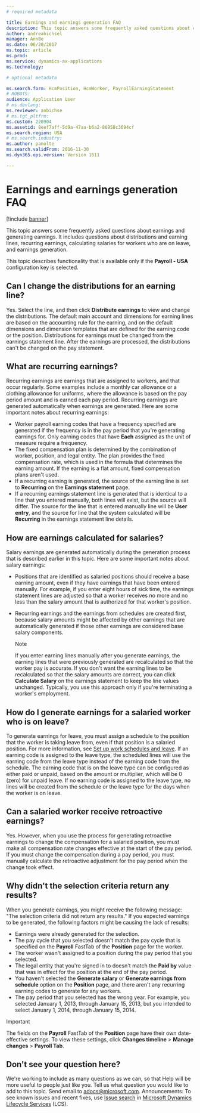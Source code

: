```yaml
---
# required metadata

title: Earnings and earnings generation FAQ
description: This topic answers some frequently asked questions about earnings and generating earnings. It includes questions about distributions and earning lines, recurring earnings, calculating salaries for workers who are on leave, and earnings generation. 
author: andreabichsel
manager: AnnBe
ms.date: 06/20/2017
ms.topic: article
ms.prod: 
ms.service: dynamics-ax-applications
ms.technology: 

# optional metadata

ms.search.form: HcmPosition, HcmWorker, PayrollEarningStatement
# ROBOTS: 
audience: Application User
# ms.devlang: 
ms.reviewer: anbichse
# ms.tgt_pltfrm: 
ms.custom: 220904
ms.assetid: 8eef7aff-5d9a-47aa-b6a2-86958c3694cf
ms.search.region: USA
# ms.search.industry: 
ms.author: panolte
ms.search.validFrom: 2016-11-30
ms.dyn365.ops.version: Version 1611

---
```


# Earnings and earnings generation FAQ

[!include [banner](../../includes/banner.md)]

This topic answers some frequently asked questions about earnings and generating earnings. It includes questions about distributions and earning lines, recurring earnings, calculating salaries for workers who are on leave, and earnings generation.

This topic describes functionality that is available only if the **Payroll - USA** configuration key is selected.

## Can I change the distributions for an earning line?

Yes. Select the line, and then click **Distribute earnings** to view and change the distributions. The default main account and dimensions for earning lines are based on the accounting rule for the earning, and on the default dimensions and dimension templates that are defined for the earning code or the position. Distributions for earnings must be changed from the earnings statement line. After the earnings are processed, the distributions can't be changed on the pay statement.

## What are recurring earnings?

Recurring earnings are earnings that are assigned to workers, and that occur regularly. Some examples include a monthly car allowance or a clothing allowance for uniforms, where the allowance is based on the pay period amount and is earned each pay period. Recurring earnings are generated automatically when earnings are generated. Here are some important notes about recurring earnings:

- Worker payroll earning codes that have a frequency specified are generated if the frequency is in the pay period that you're generating earnings for. Only earning codes that have **Each** assigned as the unit of measure require a frequency.
- The fixed compensation plan is determined by the combination of worker, position, and legal entity. The plan provides the fixed compensation rate, which is used in the formula that determines the earning amount. If the earning is a flat amount, fixed compensation plans aren't used.
- If a recurring earning is generated, the source of the earning line is set to **Recurring** on the **Earnings statement** page.
- If a recurring earnings statement line is generated that is identical to a line that you entered manually, both lines will exist, but the source will differ. The source for the line that is entered manually line will be **User entry**, and the source for line that the system calculated will be **Recurring** in the earnings statement line details.

## How are earnings calculated for salaries?

Salary earnings are generated automatically during the generation process that is described earlier in this topic. Here are some important notes about salary earnings:

- Positions that are identified as salaried positions should receive a base earning amount, even if they have earnings that have been entered manually. For example, if you enter eight hours of sick time, the earnings statement lines are adjusted so that a worker receives no more and no less than the salary amount that is authorized for that worker's position.
- Recurring earnings and the earnings from schedules are created first, because salary amounts might be affected by other earnings that are automatically generated if those other earnings are considered base salary components.

    > [!NOTE]
    > If you enter earning lines manually after you generate earnings, the earning lines that were previously generated are recalculated so that the worker pay is accurate. If you don't want the earning lines to be recalculated so that the salary amounts are correct, you can click **Calculate Salary** on the earnings statement to keep the line values unchanged. Typically, you use this approach only if you're terminating a worker's employment.

## How do I generate earnings for a salaried worker who is on leave?

To generate earnings for leave, you must assign a schedule to the position that the worker is taking leave from, even if that position is a salaried position. For more information, see [Set up work schedules and leave](noam-usa-work-schedule-leave-tasks.md). If an earning code is assigned to the leave type, the scheduled lines will use the earning code from the leave type instead of the earning code from the schedule. The earning code that is on the leave type can be configured as either paid or unpaid, based on the amount or multiplier, which will be 0 (zero) for unpaid leave. If no earning code is assigned to the leave type, no lines will be created from the schedule or the leave type for the days when the worker is on leave.

## Can a salaried worker receive retroactive earnings?

Yes. However, when you use the process for generating retroactive earnings to change the compensation for a salaried position, you must make all compensation rate changes effective at the start of the pay period. If you must change the compensation during a pay period, you must manually calculate the retroactive adjustment for the pay period when the change took effect.

## Why didn't the selection criteria return any results?

When you generate earnings, you might receive the following message: "The selection criteria did not return any results." If you expected earnings to be generated, the following factors might be causing the lack of results:

- Earnings were already generated for the selection.
- The pay cycle that you selected doesn't match the pay cycle that is specified on the **Payroll** FastTab of the **Position** page for the worker.
- The worker wasn't assigned to a position during the pay period that you selected.
- The legal entity that you're signed in to doesn't match the **Paid by** value that was in effect for the position at the end of the pay period.
- You haven't selected the **Generate salary** or **Generate earnings from schedule** option on the **Position** page, and there aren't any recurring earning codes to generate for any workers.
- The pay period that you selected has the wrong year. For example, you selected January 1, 2013, through January 15, 2013, but you intended to select January 1, 2014, through January 15, 2014.

> [!IMPORTANT]
> The fields on the **Payroll** FastTab of the **Position** page have their own date-effective settings. To view these settings, click **Changes timeline** &gt; **Manage changes** &gt; **Payroll Tab**.

## Don't see your question here?

We're working to include as many questions as we can, so that Help will be more useful to people just like you. Tell us what question you would like to add to this topic. Send email to <adocs@microsoft.com>. Announcements: To see known issues and recent fixes, use [Issue search](https://go.microsoft.com/fwlink/?LinkID=389258) in [Microsoft Dynamics Lifecycle Services](https://go.microsoft.com/fwlink/?LinkID=306505) (LCS).
